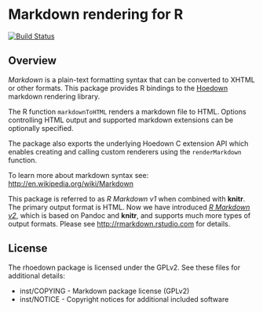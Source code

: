 Markdown rendering for R
=============================================================================

[![Build Status](https://travis-ci.org/jonathan-g/rhoedown.svg)](https://travis-ci.org/jonathan-g/rhoedown)

Overview
-----------------------------------------------------------------------------

*Markdown* is a plain-text formatting syntax that can be converted
to XHTML or other formats. This package provides R bindings to the
[Hoedown](https://github.com/hoedown/hoedown) markdown rendering library.

The R function `markdownToHTML` renders a markdown file to HTML. Options
controlling HTML output and supported markdown extensions can be optionally
specified.

The package also exports the underlying Hoedown C extension API which
enables creating and calling custom renderers using the `renderMarkdown`
function.

To learn more about markdown syntax see: <http://en.wikipedia.org/wiki/Markdown>

This package is referred to as _R Markdown v1_ when combined with **knitr**. The
primary output format is HTML. Now we have introduced [_R Markdown
v2_](http://blog.rstudio.org/2014/06/18/r-markdown-v2/), which is based on
Pandoc and **knitr**, and supports much more types of output formats. Please see
http://rmarkdown.rstudio.com for details.

License
-----------------------------------------------------------------------------

The rhoedown package is licensed under the GPLv2. See these files for
additional details:

- inst/COPYING - Markdown package license (GPLv2)
- inst/NOTICE  - Copyright notices for additional included software
